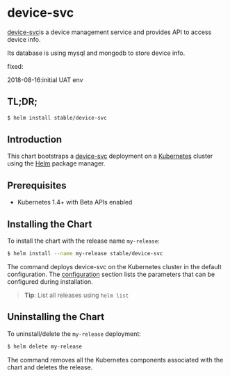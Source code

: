 # device-svc

[device-svc](https://nodered.org/)is a device management service and provides API to access device info.

Its database is using mysql and mongodb to store device info.

fixed:

2018-08-16:initial UAT env

## TL;DR;

```bash
$ helm install stable/device-svc
```

## Introduction

This chart bootstraps a [device-svc](https://nodered.org/) deployment on a [Kubernetes](http://kubernetes.io) cluster using the [Helm](https://helm.sh) package manager.

## Prerequisites

- Kubernetes 1.4+ with Beta APIs enabled

## Installing the Chart

To install the chart with the release name `my-release`:

```bash
$ helm install --name my-release stable/device-svc
```

The command deploys device-svc  on the Kubernetes cluster in the default configuration. The [configuration](#configuration) section lists the parameters that can be configured during installation.

> **Tip**: List all releases using `helm list`

## Uninstalling the Chart

To uninstall/delete the `my-release` deployment:

```bash
$ helm delete my-release
```

The command removes all the Kubernetes components associated with the chart and deletes the release.
